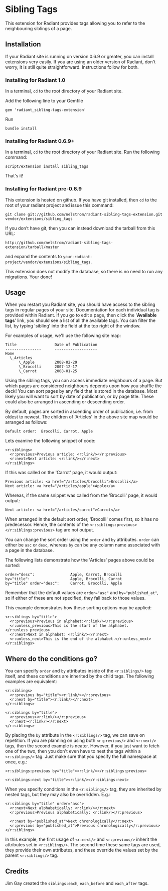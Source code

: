 Sibling Tags
============

This extension for Radiant provides tags allowing you to refer to the neighbouring siblings of a page.

Installation
------------

If your Radiant site is running on version 0.6.9 or greater, you can install extensions very easily. If you are using an 
older version of Radiant, don't worry, it is still quite straightforward. Instructions follow for both.


### Installing for Radiant 1.0

In a terminal, `cd` to the root directory of your Radiant site. 

Add the following line to your Gemfile

    gem 'radiant_sibling-tags-extension'

Run

    bundle install

### Installing for Radiant 0.6.9+

In a terminal, `cd` to the root directory of your Radiant site. Run the following command:

    script/extension install sibling_tags

That's it!

### Installing for Radiant pre-0.6.9

This extension is hosted on github. If you have git installed, then `cd` to the root of your radiant project and 
issue this command: 

    git clone git://github.com/nelstrom/radiant-sibling-tags-extension.git vendor/extensions/sibling_tags

If you don’t have git, then you can instead download the tarball from this URL:

    http://github.com/nelstrom/radiant-sibling-tags-extension/tarball/master

and expand the contents to `your-radiant-project/vendor/extensions/sibling_tags`. 

This extension does not modify the database, so there is no need to run any migrations. Your done!

Usage
-----

When you restart you Radiant site, you should have access to the sibling tags in regular pages of your site. 
Documentation for each individual tag is provided within Radiant. If you go to edit a page, then click the '<b>Available 
tags</b>' link, you should see a list of all the available tags. You can filter the list, by typing 'sibling' into the 
field at the top right of the window.

For examples of usage, we'll use the following site map:

    Title                 Date of Publication
    ----------------      -------------------
    Home                  
      \_Articles          
          \_Apple         2008-02-29
          \_Brocolli      2007-12-17
          \_Carrot        2008-01-25

Using the sibling tags, you can access immediate neighbours of a page. But which pages are considered neighbours depends 
upon how you shuffle the deck! You can sort pages by any field that is stored in the database. Most likely you will want 
to sort by date of publication, or  by page title. These could also be arranged in ascending or descending order. 

By default, pages are sorted in ascending order of publication, i.e. from oldest to newest. The children of 'Articles' 
in the above site map would be arranged as follows:

    Default order:  Brocolli, Carrot, Apple

Lets examine the following snippet of code:

    <r:siblings>
      <r:previous>Previous article: <r:link/></r:previous>
      <r:next>Next article: <r:link/></r:next>
    </r:siblings>

If this was called on the 'Carrot' page, it would output:

    Previous article: <a href="/articles/brocolli">Brocolli</a>
    Next article: <a href="/articles/apple">Apple</a>

Whereas, if the same snippet was called from the 'Brocolli' page, it would output:

    Next article: <a href="/articles/carrot">Carrot</a>

When arranged in the default sort order, 'Brocolli' comes first, so it has no predecessor. Hence, the contents of the 
`<r:siblings:previous></r:siblings:previous>` tag are not output.

You can change the sort order using the `order` and `by` attributes. `order` can either be 
`asc` or `desc`, whereas `by` can be any column name associated with a page in the database.

The following lists demonstrate how the 'Articles' pages above could be sorted:

    order="desc":                Apple, Carrot, Brocolli
    by="title":                  Apple, Brocolli, Carrot
    by="title" order="desc":     Carrot, Brocolli, Apple

Remember that the default values are `order="asc"` and `by="published_at"`, so if either of these are not 
specified, they fall back to those values.

This example demonstrates how these sorting options may be applied:

    <r:siblings by="title">
      <r:previous>Previous in alphabet:<r:link/></r:previous>
      <r:unless_previous>This is the start of the alphabet.</r:unless_previous>
      <r:next>Next in alphabet: <r:link/></r:next>
      <r:unless_next>This is the end of the alphabet.</r:unless_next>
    </r:siblings>

Where do the conditions go?
---------------------------

You can specify `order` and `by` attributes inside of the `<r:siblings/>` tag itself, and these conditions are inherited by the child tags. The following examples are equivalent:
  
    <r:siblings>
      <r:previous by="title"><r:link/></r:previous>
      <r:next by="title"><r:link/></r:next>
    </r:siblings>
  
    <r:siblings by="title">
      <r:previous><r:link/></r:previous>
      <r:next><r:link/></r:next>
    </r:siblings>

By placing the `by` attribute in the `<r:siblings/>` tag, we can save on repetition. If you are planning on using both `<r:previous/>` and `<r:next/>` tags, then the second example is neater. However, if you just want to fetch one of the two, then you don't even have to nest the tags within a `<r:siblings/>` tag. Just make sure that you specify the full namespace at once, e.g.:

    <r:siblings:previous by="title"><r:link/></r:siblings:previous>

    <r:siblings:next by="title"><r:link/></r:siblings:next>

When you specify conditions in the `<r:siblings/>` tag, they are inherited by nested tags, but they may also be overridden. E.g.:

    <r:siblings by="title" order="asc">
      <r:next>Next alphabetically: <r:link/></r:next>
      <r:previous>Previous alphabetically: <r:link/></r:previous>
    
      <r:next by="published_at">Next chronologically</r:next>
      <r:previous by="published_at">Previous chronologically</r:previous>
    </r:siblings>

In this example, the first usage of `<r:next/>` and `<r:previous/>` inherit the attributes set in `<r:siblings/>`. The second time these same tags are used, they provide their own attributes, and these override the values set by the parent `<r:siblings/>` tag.


Credits
-------

Jim Gay created the `siblings:each`, `each_before` and `each_after` tags.